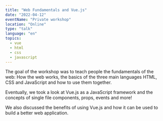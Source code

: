 ```yaml
---
title: "Web Fundamentals and Vue.js"
date: "2022-04-12"
eventName: "Private workshop"
location: "Online"
type: "talk"
language: "en"
topics:
  - vue
  - html
  - css
  - javascript
---
```


The goal of the workshop was to teach people the fundamentals of the web: How the web works, the basics of the three main languages HTML, CSS and JavaScript and how to use them together.

Eventually, we took a look at Vue.js as a JavaScript framework and the concepts of single file components, props, events and more!

We also discussed the benefits of using Vue.js and how it can be used to build a better web application.
